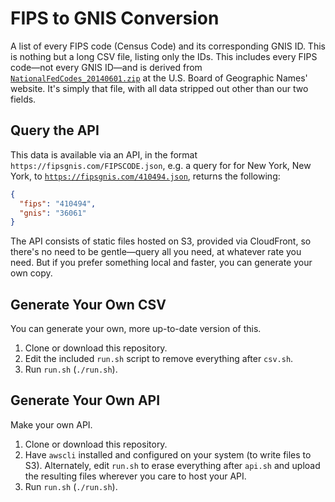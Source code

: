 # FIPS to GNIS Conversion

A list of every FIPS code (Census Code) and its corresponding GNIS ID. This is nothing but a long CSV file, listing only the IDs. This includes every FIPS code—not every GNIS ID—and is derived from [`NationalFedCodes_20140601.zip`](http://geonames.usgs.gov/docs/federalcodes/NationalFedCodes_20140601.zip) at the U.S. Board of Geographic Names' website. It's simply that file, with all data stripped out other than our two fields.

## Query the API

This data is available via an API, in the format `https://fipsgnis.com/FIPSCODE.json`, e.g. a query for for New York, New York, to [`https://fipsgnis.com/410494.json`](https://fipsgnis.com/410494.json), returns the following:

```json
{
  "fips": "410494",
  "gnis": "36061"
}
```

The API consists of static files hosted on S3, provided via CloudFront, so there's no need to be gentle—query all you need, at whatever rate you need. But if you prefer something local and faster, you can generate your own copy.

## Generate Your Own CSV

You can generate your own, more up-to-date version of this.

1. Clone or download this repository.
2. Edit the included `run.sh` script to remove everything after `csv.sh`.
3. Run `run.sh` (`./run.sh`).

## Generate Your Own API

Make your own API.

1. Clone or download this repository.
2. Have `awscli` installed and configured on your system (to write files to S3). Alternately, edit `run.sh` to erase everything after `api.sh` and upload the resulting files wherever you care to host your API.
3. Run `run.sh` (`./run.sh`).
